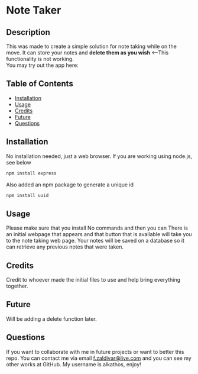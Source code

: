 # Note Taker 

## Description
This was made to create a simple solution for note taking while on the move. It can store your notes and **delete them as you wish** <--This functionality is not working.  
You may try out the app here:


## Table of Contents
- [Installation](#installation)
- [Usage](#usage)
- [Credits](#credits)
- [Future](#future)
- [Questions](#questions)

## Installation
No installation needed, just a web browser. If you are working using node.js, see below  

```bash
npm install express
```  
Also added an npm package to generate a unique id  

```bash
npm install uuid
```

## Usage
Please make sure that you install No commands and then you can 
There is an initial webpage that appears and that button that is available will take you to the note taking web page. Your notes will be saved on a database so it can retrieve any previous notes that were taken.

## Credits
Credit to whoever made the initial files to use and help bring everything together.

## Future
Will be adding a delete function later.

## Questions
If you want to collaborate with me in future projects or want to better this repo. You can contact me via email f.zaldivar@live.com and you can see my other works at GitHub. My username is alkathos, enjoy!
